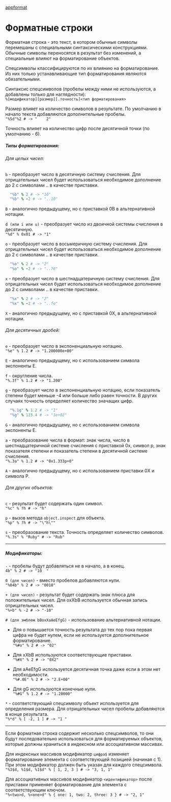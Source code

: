 [appformat]()
# Форматные строки

Форматная строка - это текст, в котором обычные символы перемешаны с специальными синтаксическими конструкциями. Обычные символы переносятся в результат без изменений, а специальные влияют на форматирование объектов.

Спецсимволы классифицируются по их влиянию на форматирование. Из них только устанавливающие тип форматирования являются обязательными.

Синтаксис спецсимволов (пробелы между ними не используются, а добавлены только для наглядности):  
`%[модификатор][размер][.точность]<тип форматирования>`

Размер влияет на количество символов в результате. По умолчанию в начало текста добавляются дополнительные пробелы.  
`"%5d"%2 # -> "    2"`

Точность влияет на количество цифр после десятичной точки (по умолчанию - 6).

##### Типы форматирования:

###### Для целых чисел:

`b` - преобразует число в десятичную систему счисления. Для отрицательных чисел будет использоваться необходимое дополнение до 2 с символами .. в качестве приставки.

~~~~~ ruby
  "%b" % 2 # -> "10"
  "%b" % -2 # -> "..10"
~~~~~

`B` - аналогично предыдущему, но с приставкой 0B в альтернативной нотации.

`d (или i или u)` - преобразует число из двоичной системы счисления в десятичную.  
`"%d" % 0x01 # -> "1"`

`o` - преобразует число в восьмеричную систему счисления. Для отрицательных чисел будет использоваться необходимое дополнение до 2 с символами .. в качестве приставки.

~~~~~ ruby
  "%o" % 2 # -> "2"
  "%o" % -2 # -> "..76"
~~~~~

`x` - преобразует число в шестнадцатеричную систему счисления. Для отрицательных чисел будет использоваться необходимое дополнение до 2 с символами .. в качестве приставки.

~~~~~ ruby
  "%x" % 2 # -> "2"
  "%x" % -2 # -> "..fe"
~~~~~

`X` - аналогично предыдущему, но с приставкой 0X,  в альтернативной нотации.

###### Для десятичных дробей:

`e` - преобразует число в экспоненциальную нотацию.  
`"%e" % 1.2 # -> "1.200000e+00"`

`E` - аналогично предыдущему, но с использованием символа экспоненты E.

`f` - округление числа.  
`"%.3f" % 1.2 # -> "1.200"`

`g` - преобразует число в экспоненциальную нотацию, если показатель степени будет меньше -4 или больше либо равен точности. В других случаях точность определяет количество значащих цифр.

~~~~~ ruby
  "%.1g" % 1.2 # -> "1"
  "%g" % 123.4 # -> "1e+02"
~~~~~

`G` - аналогично предыдущему, но с использованием символа экспоненты E.

`a` - преобразование числа в формат: знак числа, число в шестнадцатеричной системе счисления с приставкой 0x, символ p, знак показателя степени и показатель степени в десятичной системе счисления.  
`"%.3a" % 1.2 # -> "0x1.333p+0"`

`A` - аналогично предыдущему, но с использованием приставки 0X и символа P.

###### Для других объектов:

`c` - результат будет содержать один символ.  
`"%с" % ?h # -> "h"`

`p` - вызов метода `object.inspect` для объекта.  
`"%p" % ?h # -> "\"h\""`

`s` - преобразование текста. Точность определяет количество символов.  
`"%.3s" % "Ruby" # -> "Rub"`

*****

##### Модификаторы:

`-` - пробелы будут добавляться не в начало, а в конец.  
`4b" % 2 # -> "10  "`

`0 (для чисел)` - вместо пробелов добавляются нули.  
`"%04b" % 2 # -> "0010"`

`+ (для чисел)` - результат будет содержать знак плюса для положительных чисел. Для oxXbB используется обычная запись отрицательных чисел.  
`"%+b" % -2 # -> "-10"`

`# (для эмблем bBoxXaAeEfgG)` - использование альтернативной нотации.

+ Для o повышается точность результата до тех пор пока первая цифра не будет нулем, если не используется дополнительное форматирование.  
`"%#o" % 2 # -> "02"`

+ Для xXbB используются соответствующие приставки.  
`"%#X" % 2 # -> "0X2"`

+ Для aAeEfgG используется десятичная точка даже если в этом нет необходимости.  
`"%#.0E" % 2 # -> "2.E+00"`

+ Для gG используются конечные нули.  
`"%#G" % 1.2 # -> "1.20000"`

`*` - соответствующий спецсимволу объект используется для определения размера. Для отрицательных чисел пробелы добавляются в конце результата.  
`"%*d" % [ -2, 1 ] # -> "1 "`

*****

Если форматная строка содержит несколько спецсимволов, то они будут последовательно использоваться для форматируемых объектов, которые должны храниться в индексном или ассоциативном массивах.

Для индексных массивов модификатор `цифра$` изменяет форматирование элемента с соответствующей позицией (начиная с 1). При этом модификатор должен быть указан для каждого спецсимвола.  
`"%3$d, %1$d, %1$d" % [ 1, 2, 3 ] # -> "3, 1, 1"`

Для ассоциативных массивов модификатор `<идентификатор>` после приставки применяет форматирование для элемента с соответствующим ключом.  
`"%<two>d, %<one>d" % { one: 1, two: 2, three: 3 } # -> "2, 1"`